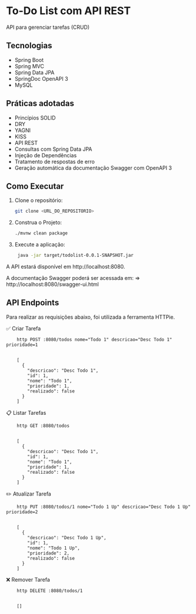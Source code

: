 # To-Do List com API REST

API para gerenciar tarefas (CRUD)

## Tecnologias

- Spring Boot  
- Spring MVC  
- Spring Data JPA  
- SpringDoc OpenAPI 3  
- MySQL  

## Práticas adotadas

- Princípios SOLID  
- DRY 
- YAGNI  
- KISS 
- API REST  
- Consultas com Spring Data JPA  
- Injeção de Dependências  
- Tratamento de respostas de erro  
- Geração automática da documentação Swagger com OpenAPI 3  

## Como Executar

1. Clone o repositório:

   ```bash
   git clone <URL_DO_REPOSITORIO>

2. Construa o Projeto:

    ```bash
    ./mvnw clean package

3. Execute a aplicação:
    ```bash
     java -jar target/todolist-0.0.1-SNAPSHOT.jar
    
A API estará disponível em http://localhost:8080.

A documentação Swagger poderá ser acessada em:
=> http://localhost:8080/swagger-ui.html

## API Endpoints
Para realizar as requisições abaixo, foi utilizada a ferramenta HTTPie.

✅ Criar Tarefa
        
        http POST :8080/todos nome="Todo 1" descricao="Desc Todo 1" prioridade=1


        [
          {
            "descricao": "Desc Todo 1",
            "id": 1,
            "nome": "Todo 1",
            "prioridade": 1,
            "realizado": false
          }
        ]
        
📋 Listar Tarefas

        http GET :8080/todos


        [
          {
            "descricao": "Desc Todo 1",
            "id": 1,
            "nome": "Todo 1",
            "prioridade": 1,
            "realizado": false
          }
        ]
        
✏️ Atualizar Tarefa

        http PUT :8080/todos/1 nome="Todo 1 Up" descricao="Desc Todo 1 Up" prioridade=2


        [
          {
            "descricao": "Desc Todo 1 Up",
            "id": 1,
            "nome": "Todo 1 Up",
            "prioridade": 2,
            "realizado": false
          }
        ]
        
❌ Remover Tarefa

        http DELETE :8080/todos/1

        
        []
